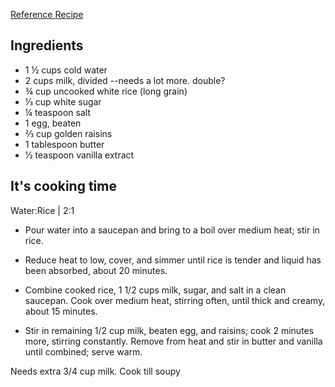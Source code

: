 [Reference Recipe](https://www.allrecipes.com/recipe/24059/creamy-rice-pudding/)

## Ingredients

- 1 ½ cups cold water
- 2 cups milk, divided --needs a lot more.  double?
- ¾ cup uncooked white rice (long grain)
- ⅓ cup white sugar
- ¼ teaspoon salt
- 1 egg, beaten
- ⅔ cup golden raisins
- 1 tablespoon butter
- ½ teaspoon vanilla extract


## It's cooking time

Water:Rice | 2:1

- Pour water into a saucepan and bring to a boil over medium heat; stir in rice.
 
- Reduce heat to low, cover, and simmer until rice is tender and liquid has been absorbed, about 20 minutes.

- Combine cooked rice, 1 1/2 cups milk, sugar, and salt in a clean saucepan. Cook over medium heat, stirring often, until thick and creamy, about 15 minutes.

- Stir in remaining 1/2 cup milk, beaten egg, and raisins; cook 2 minutes more, stirring constantly. Remove from heat and stir in butter and vanilla until combined; serve warm.

Needs extra 3/4 cup milk. Cook till soupy